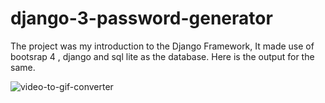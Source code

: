 # django-3-password-generator

The project was my introduction to the Django Framework, It made use of bootsrap 4 , django and sql lite as the database. Here is the output for the same.


![video-to-gif-converter](https://user-images.githubusercontent.com/46391923/173190567-35dedc15-de6b-4264-b329-303e02857a2c.gif)

